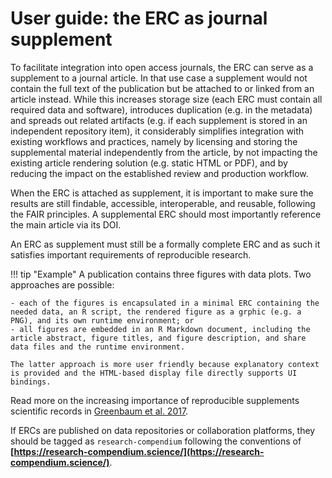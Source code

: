 # User guide: the ERC as journal supplement

To facilitate integration into open access journals, the ERC can serve as a supplement to a journal article.
In that use case a supplement would not contain the full text of the publication but be attached to or linked from an article instead.
While this increases storage size (each ERC must contain all required data and software), introduces duplication (e.g. in the metadata) and spreads out related artifacts (e.g. if each supplement is stored in an independent repository item), it considerably simplifies integration with existing workflows and practices, namely by licensing and storing the supplemental material independently from the article, by not impacting the existing article rendering solution (e.g. static HTML or PDF), and by reducing the impact on the established review and production workflow.

When the ERC is attached as supplement, it is important to make sure the results are still findable, accessible, interoperable, and reusable, following the FAIR principles.
A supplemental ERC should most importantly reference the main article via its DOI.

An ERC as supplement must still be a formally complete ERC and as such it satisfies important requirements of reproducible research.

!!! tip "Example"
    A publication contains three figures with data plots.
    Two approaches are possible:
    
    - each of the figures is encapsulated in a minimal ERC containing the needed data, an R script, the rendered figure as a grphic (e.g. a PNG), and its own runtime environment; or
    - all figures are embedded in an R Markdown document, including the article abstract, figure titles, and figure description, and share data files and the runtime environment.
    
    The latter approach is more user friendly because explanatory context is provided and the HTML-based display file directly supports UI bindings.

Read more on the increasing importance of reproducible supplements scientific records in
[Greenbaum et al. 2017](https://doi.org/10.1186/s13059-017-1205-3).

If ERCs are published on data repositories or collaboration platforms, they should be tagged as `research-compendium` following the conventions of **[https://research-compendium.science/](https://research-compendium.science/)**.